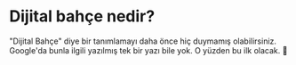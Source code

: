# Dijital bahçe nedir?
"Dijital Bahçe" diye bir tanımlamayı daha önce hiç duymamış olabilirsiniz. Google'da bunla ilgili yazılmış tek bir yazı bile yok. O yüzden bu ilk olacak. 🎉




